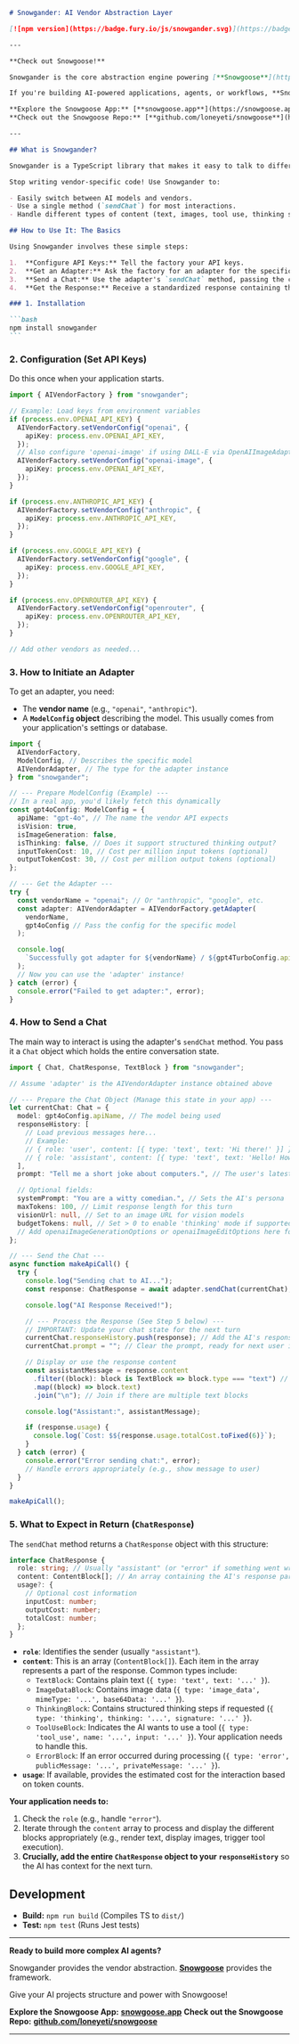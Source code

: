 ````markdown
# Snowgander: AI Vendor Abstraction Layer

[![npm version](https://badge.fury.io/js/snowgander.svg)](https://badge.fury.io/js/snowgander)

---

**Check out Snowgoose!**

Snowgander is the core abstraction engine powering [**Snowgoose**](https://snowgoose.app), an intelligent agent framework.

If you're building AI-powered applications, agents, or workflows, **Snowgoose** provides the tools and structure you need on top of Snowgander.

**Explore the Snowgoose App:** [**snowgoose.app**](https://snowgoose.app)
**Check out the Snowgoose Repo:** [**github.com/loneyeti/snowgoose**](https://github.com/loneyeti/snowgoose)

---

## What is Snowgander?

Snowgander is a TypeScript library that makes it easy to talk to different AI models (like those from OpenAI, Anthropic, Google, OpenRouter) using one simple, consistent interface.

Stop writing vendor-specific code! Use Snowgander to:

- Easily switch between AI models and vendors.
- Use a single method (`sendChat`) for most interactions.
- Handle different types of content (text, images, tool use, thinking steps) uniformly.

## How to Use It: The Basics

Using Snowgander involves these simple steps:

1.  **Configure API Keys:** Tell the factory your API keys.
2.  **Get an Adapter:** Ask the factory for an adapter for the specific model you want.
3.  **Send a Chat:** Use the adapter's `sendChat` method, passing the conversation state.
4.  **Get the Response:** Receive a standardized response containing the AI's message and usage info.

### 1. Installation

```bash
npm install snowgander
```
````

### 2. Configuration (Set API Keys)

Do this once when your application starts.

```typescript
import { AIVendorFactory } from "snowgander";

// Example: Load keys from environment variables
if (process.env.OPENAI_API_KEY) {
  AIVendorFactory.setVendorConfig("openai", {
    apiKey: process.env.OPENAI_API_KEY,
  });
  // Also configure 'openai-image' if using DALL-E via OpenAIImageAdapter
  AIVendorFactory.setVendorConfig("openai-image", {
    apiKey: process.env.OPENAI_API_KEY,
  });
}

if (process.env.ANTHROPIC_API_KEY) {
  AIVendorFactory.setVendorConfig("anthropic", {
    apiKey: process.env.ANTHROPIC_API_KEY,
  });
}

if (process.env.GOOGLE_API_KEY) {
  AIVendorFactory.setVendorConfig("google", {
    apiKey: process.env.GOOGLE_API_KEY,
  });
}

if (process.env.OPENROUTER_API_KEY) {
  AIVendorFactory.setVendorConfig("openrouter", {
    apiKey: process.env.OPENROUTER_API_KEY,
  });
}

// Add other vendors as needed...
```

### 3. How to Initiate an Adapter

To get an adapter, you need:

- The **vendor name** (e.g., `"openai"`, `"anthropic"`).
- A **`ModelConfig` object** describing the model. This usually comes from your application's settings or database.

```typescript
import {
  AIVendorFactory,
  ModelConfig, // Describes the specific model
  AIVendorAdapter, // The type for the adapter instance
} from "snowgander";

// --- Prepare ModelConfig (Example) ---
// In a real app, you'd likely fetch this dynamically
const gpt4oConfig: ModelConfig = {
  apiName: "gpt-4o", // The name the vendor API expects
  isVision: true,
  isImageGeneration: false,
  isThinking: false, // Does it support structured thinking output?
  inputTokenCost: 10, // Cost per million input tokens (optional)
  outputTokenCost: 30, // Cost per million output tokens (optional)
};

// --- Get the Adapter ---
try {
  const vendorName = "openai"; // Or "anthropic", "google", etc.
  const adapter: AIVendorAdapter = AIVendorFactory.getAdapter(
    vendorName,
    gpt4oConfig // Pass the config for the specific model
  );

  console.log(
    `Successfully got adapter for ${vendorName} / ${gpt4TurboConfig.apiName}`
  );
  // Now you can use the 'adapter' instance!
} catch (error) {
  console.error("Failed to get adapter:", error);
}
```

### 4. How to Send a Chat

The main way to interact is using the adapter's `sendChat` method. You pass it a `Chat` object which holds the entire conversation state.

```typescript
import { Chat, ChatResponse, TextBlock } from "snowgander";

// Assume 'adapter' is the AIVendorAdapter instance obtained above

// --- Prepare the Chat Object (Manage this state in your app) ---
let currentChat: Chat = {
  model: gpt4oConfig.apiName, // The model being used
  responseHistory: [
    // Load previous messages here...
    // Example:
    // { role: 'user', content: [{ type: 'text', text: 'Hi there!' }] },
    // { role: 'assistant', content: [{ type: 'text', text: 'Hello! How can I help?' }] }
  ],
  prompt: "Tell me a short joke about computers.", // The user's latest input

  // Optional fields:
  systemPrompt: "You are a witty comedian.", // Sets the AI's persona
  maxTokens: 100, // Limit response length for this turn
  visionUrl: null, // Set to an image URL for vision models
  budgetTokens: null, // Set > 0 to enable 'thinking' mode if supported
  // Add openaiImageGenerationOptions or openaiImageEditOptions here for image models
};

// --- Send the Chat ---
async function makeApiCall() {
  try {
    console.log("Sending chat to AI...");
    const response: ChatResponse = await adapter.sendChat(currentChat);

    console.log("AI Response Received!");

    // --- Process the Response (See Step 5 below) ---
    // IMPORTANT: Update your chat state for the next turn
    currentChat.responseHistory.push(response); // Add the AI's response to history
    currentChat.prompt = ""; // Clear the prompt, ready for next user input

    // Display or use the response content
    const assistantMessage = response.content
      .filter((block): block is TextBlock => block.type === "text") // Get only text blocks
      .map((block) => block.text)
      .join("\n"); // Join if there are multiple text blocks

    console.log("Assistant:", assistantMessage);

    if (response.usage) {
      console.log(`Cost: $${response.usage.totalCost.toFixed(6)}`);
    }
  } catch (error) {
    console.error("Error sending chat:", error);
    // Handle errors appropriately (e.g., show message to user)
  }
}

makeApiCall();
```

### 5. What to Expect in Return (`ChatResponse`)

The `sendChat` method returns a `ChatResponse` object with this structure:

```typescript
interface ChatResponse {
  role: string; // Usually "assistant" (or "error" if something went wrong)
  content: ContentBlock[]; // An array containing the AI's response parts
  usage?: {
    // Optional cost information
    inputCost: number;
    outputCost: number;
    totalCost: number;
  };
}
```

- **`role`**: Identifies the sender (usually `"assistant"`).
- **`content`**: This is an array (`ContentBlock[]`). Each item in the array represents a part of the response. Common types include:
  - `TextBlock`: Contains plain text (`{ type: 'text', text: '...' }`).
  - `ImageDataBlock`: Contains image data (`{ type: 'image_data', mimeType: '...', base64Data: '...' }`).
  - `ThinkingBlock`: Contains structured thinking steps if requested (`{ type: 'thinking', thinking: '...', signature: '...' }`).
  - `ToolUseBlock`: Indicates the AI wants to use a tool (`{ type: 'tool_use', name: '...', input: '...' }`). Your application needs to handle this.
  - `ErrorBlock`: If an error occurred during processing (`{ type: 'error', publicMessage: '...', privateMessage: '...' }`).
- **`usage`**: If available, provides the estimated cost for the interaction based on token counts.

**Your application needs to:**

1.  Check the `role` (e.g., handle `"error"`).
2.  Iterate through the `content` array to process and display the different blocks appropriately (e.g., render text, display images, trigger tool execution).
3.  **Crucially, add the entire `ChatResponse` object to your `responseHistory`** so the AI has context for the next turn.

## Development

- **Build:** `npm run build` (Compiles TS to `dist/`)
- **Test:** `npm test` (Runs Jest tests)

---

**Ready to build more complex AI agents?**

Snowgander provides the vendor abstraction. [**Snowgoose**](https://snowgoose.app) provides the framework.

Give your AI projects structure and power with Snowgoose!

**Explore the Snowgoose App:** [**snowgoose.app**](https://snowgoose.app)
**Check out the Snowgoose Repo:** [**github.com/loneyeti/snowgoose**](https://github.com/loneyeti/snowgoose)

---

```

```
